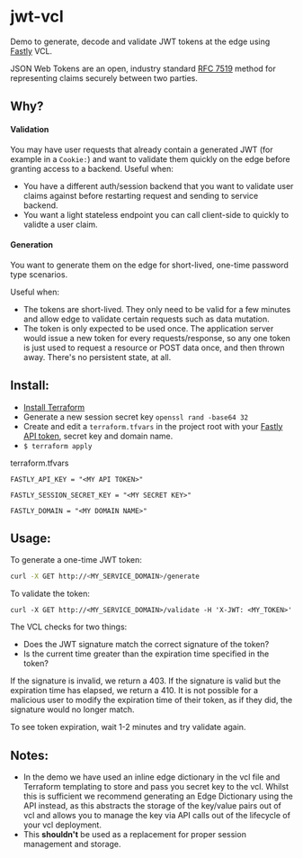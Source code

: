 # jwt-vcl
Demo to generate, decode and validate JWT tokens at the edge using [Fastly](https://www.fastly.com/) VCL.

JSON Web Tokens are an open, industry standard [RFC 7519](https://tools.ietf.org/html/rfc7519) method for representing claims securely between two parties.

## Why?

#### Validation
You may have user requests that already contain a generated JWT (for example in a `Cookie:`) and want to validate them quickly on the edge before granting access to a backend.
Useful when:
- You have a different auth/session backend that you want to validate user claims against before restarting request and sending to service backend.
- You want a light stateless endpoint you can call client-side to quickly to validte a user claim.

#### Generation
You want to generate them on the edge for short-lived, one-time password type scenarios. 

Useful when:
- The tokens are short-lived. They only need to be valid for a few minutes and allow edge to validate certain requests such as data mutation. 
- The token is only expected to be used once. The application server would issue a new token for every requests/response, so any one token is just used to request a resource or POST data once, and then thrown away. There's no persistent state, at all.

## Install:
- [Install Terraform](https://www.terraform.io/downloads.html)
- Generate a new session secret key `openssl rand -base64 32`
- Create and edit a `terraform.tfvars` in the project root with your [Fastly API token](https://docs.fastly.com/api/auth#tokens), secret key and domain name.
- `$ terraform apply`

terraform.tfvars
```env
FASTLY_API_KEY = "<MY API TOKEN>"

FASTLY_SESSION_SECRET_KEY = "<MY SECRET KEY>"

FASTLY_DOMAIN = "<MY DOMAIN NAME>"
```

## Usage:
To generate a one-time JWT token:
```sh
curl -X GET http://<MY_SERVICE_DOMAIN>/generate
```

To validate the token:
```
curl -X GET http://<MY_SERVICE_DOMAIN>/validate -H 'X-JWT: <MY_TOKEN>'
```

The VCL checks for two things:
- Does the JWT signature match the correct signature of the token?
- Is the current time greater than the expiration time specified in the token?

If the signature is invalid, we return a 403. If the signature is valid but the expiration time has elapsed, we return a 410. It is not possible for a malicious user to modify the expiration time of their token, as if they did, the signature would no longer match.

To see token expiration, wait 1-2 minutes and try validate again.

## Notes:
- In the demo we have used an inline edge dictionary in the vcl file and Terraform templating to store and pass you secret key to the vcl. Whilst this is sufficient we recommend generating an Edge Dictionary using the API instead, as this abstracts the storage of the key/value pairs out of vcl and allows you to manage the key via API calls out of the lifecycle of your vcl deployment.
- This **shouldn't** be used as a replacement for proper session management and storage.
